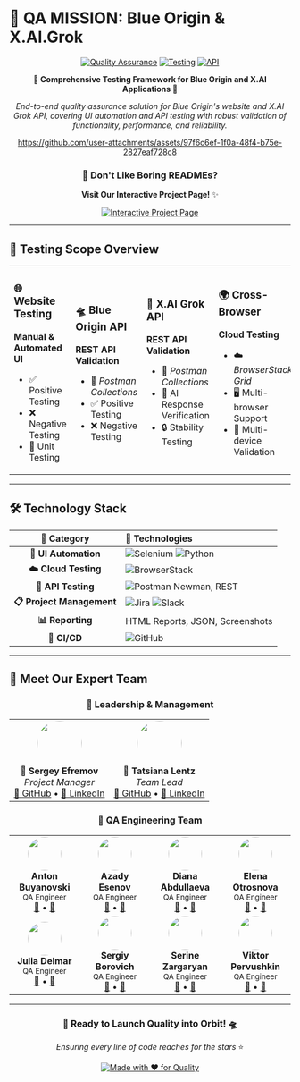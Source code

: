 # 🚀 QA MISSION: Blue Origin & X.AI.Grok

<div align="center">

[![Quality Assurance](https://img.shields.io/badge/Quality-Assurance-blue.svg?style=for-the-badge)](https://github.com)
[![Testing](https://img.shields.io/badge/Testing-Automation-green.svg?style=for-the-badge)](https://github.com)
[![API](https://img.shields.io/badge/API-Validation-orange.svg?style=for-the-badge)](https://github.com)

**🌟 Comprehensive Testing Framework for Blue Origin and X.AI Applications 🌟**

*End-to-end quality assurance solution for Blue Origin's website and X.AI Grok API, covering UI automation and API testing with robust validation of functionality, performance, and reliability.*

https://github.com/user-attachments/assets/97f6c6ef-1f0a-48f4-b75e-2827eaf728c8

### 🎉 **Don't Like Boring READMEs?** 

**Visit Our Interactive Project Page!** ✨

<a href="https://serinegit.github.io/Blue-Origin-and-X-AI-project-page/" target="_blank">
<img src="https://img.shields.io/badge/🌟%20Interactive%20Page-Visit%20Now!-FF6B6B?style=for-the-badge&logo=github-pages&logoColor=white&labelColor=4ECDC4" alt="Interactive Project Page" />
</a>

---
</div>

## 🎯 **Testing Scope Overview**

<table>
<tr>
<td align="left" width="25%">

### 🌐 **Website Testing**
**Manual & Automated UI**
- ✅ Positive Testing
- ❌ Negative Testing  
- 🧪 Unit Testing

</td>
<td align="left" width="25%">

### 🛸 **Blue Origin API**
**REST API Validation**
- 📮 *Postman Collections*
- ✅ Positive Testing
- ❌ Negative Testing 

</td>
<td align="left" width="25%">

### 🤖 **X.AI Grok API**
**REST API Validation**
- 📮 *Postman Collections*
- 🧠 AI Response Verification
- 🔒 Stability Testing


</td>
<td align="left" width="25%">

### 🌍 **Cross-Browser**
**Cloud Testing**
- ☁️ *BrowserStack Grid*
- 🖥️ Multi-browser Support
- 📱 Multi-device Validation


</td>
</tr>
</table>

---

## 🛠️ **Technology Stack**

<div align="center">

| 🎨 **Category** | 🔧 **Technologies** |
|:---:|:---|
| **🎯 UI Automation** | ![Selenium](https://img.shields.io/badge/-Selenium-43B02A?style=flat-square&logo=selenium&logoColor=white) ![Python](https://img.shields.io/badge/-Python-3776AB?style=flat-square&logo=python&logoColor=white) |
| **☁️ Cloud Testing** | ![BrowserStack](https://img.shields.io/badge/-BrowserStack-FF6C37?style=flat-square&logo=browserstack&logoColor=white) |
| **🔗 API Testing** | ![Postman](https://img.shields.io/badge/-Postman-FF6C37?style=flat-square&logo=postman&logoColor=white) Newman, REST |
| **📋 Project Management** | ![Jira](https://img.shields.io/badge/-Jira-0052CC?style=flat-square&logo=jira&logoColor=white) ![Slack](https://img.shields.io/badge/-Slack-4A154B?style=flat-square&logo=slack&logoColor=white) |
| **📊 Reporting** | HTML Reports, JSON, Screenshots |
| **🔄 CI/CD** | ![GitHub](https://img.shields.io/badge/-GitHub-181717?style=flat-square&logo=github&logoColor=white)  |

</div>

---

## 👥 **Meet Our Expert Team**

<div align="center">

### 🌟 **Leadership & Management**

<table>
<tr>
<td align="center" width="50%">
<img src="https://github.com/SergioUS.png" width="80" style="border-radius: 50%"/><br>
<b>🎯 Sergey Efremov</b><br>
<i>Project Manager</i><br>
<a href="https://github.com/SergioUS">📁 GitHub</a> • 
<a href="https://www.linkedin.com/in/sefremoff/">💼 LinkedIn</a>
</td>
<td align="center" width="50%">
<img src="https://serinegit.github.io/Blue-Origin-and-X-AI-project-page/img/team/Tatsiana.jpg" width="80" style="border-radius: 50%"/><br>
<b>👑 Tatsiana Lentz</b><br>
<i>Team Lead</i><br>
<a href="https://github.com/TatsianaLentz">📁 GitHub</a> • 
<a href="https://www.linkedin.com/in/tatsianalentz/">💼 LinkedIn</a>
</td>
</tr>
</table>

### 🔬 **QA Engineering Team**

<table>
<tr>
<td align="center" width="25%">
<img src="https://github.com/abuyanovski.png" width="60" style="border-radius: 50%"/><br>
<b>Anton Buyanovski</b><br>
<sub>QA Engineer</sub><br>
<a href="https://github.com/abuyanovski">📁</a> • <a href="https://www.linkedin.com/in/antonb-qa/">💼</a>
</td>
<td align="center" width="25%">
<img src="https://github.com/azesnv.png" width="60" style="border-radius: 50%"/><br>
<b>Azady Esenov</b><br>
<sub>QA Engineer</sub><br>
<a href="https://github.com/azesnv">📁</a> • <a href="https://www.linkedin.com/in/azadyesenov/">💼</a>
</td>
<td align="center" width="25%">
<img src="https://github.com/diana-abdullaeva.png" width="60" style="border-radius: 50%"/><br>
<b>Diana Abdullaeva</b><br>
<sub>QA Engineer</sub><br>
<a href="https://github.com/diana-abdullaeva">📁</a> • <a href="https://www.linkedin.com/in/diana-abdullaeva-087216211/">💼</a>
</td>
<td align="center" width="25%">
<img src="https://github.com/elenaotrosnova.png" width="60" style="border-radius: 50%"/><br>
<b>Elena Otrosnova</b><br>
<sub>QA Engineer</sub><br>
<a href="https://github.com/elenaotrosnova">📁</a> • <a href="https://www.linkedin.com/in/elena-otrosnova/">💼</a>
</td>
</tr>
<tr>
<td align="center" width="25%">
<img src="https://github.com/JuliaDel.png" width="60" style="border-radius: 50%"/><br>
<b>Julia Delmar</b><br>
<sub>QA Engineer</sub><br>
<a href="https://github.com/JuliaDel">📁</a> • <a href="https://www.linkedin.com/in/julia-delmar/">💼</a>
</td>
<td align="center" width="25%">
<img src="https://github.com/SBorovich.png" width="60" style="border-radius: 50%"/><br>
<b>Sergiy Borovich</b><br>
<sub>QA Engineer</sub><br>
<a href="https://github.com/SBorovich">📁</a> • <a href="https://www.linkedin.com/in/sergiy-borovich/">💼</a>
</td>
<td align="center" width="25%">
<img src="https://github.com/SerineGit.png" width="60" style="border-radius: 50%"/><br>
<b>Serine Zargaryan</b><br>
<sub>QA Engineer</sub><br>
<a href="https://github.com/SerineGit">📁</a> • <a href="https://www.linkedin.com/in/serinezargaryan/">💼</a>
</td>
<td align="center" width="25%">
<img src="https://github.com/1vpfcb.png" width="60" style="border-radius: 50%"/><br>
<b>Viktor Pervushkin</b><br>
<sub>QA Engineer</sub><br>
<a href="https://github.com/1vpfcb">📁</a> • <a href="https://www.linkedin.com/in/viktp/">💼</a>
</td>
</tr>
</table>

</div>

---

<div align="center">

### 🚀 **Ready to Launch Quality into Orbit!** 🛸

*Ensuring every line of code reaches for the stars* ⭐

[![Made with ❤️ for Quality](https://img.shields.io/badge/Made%20with-%E2%9D%A4%EF%B8%8F%20for%20Quality-red.svg?style=for-the-badge)](https://github.com)

</div>
